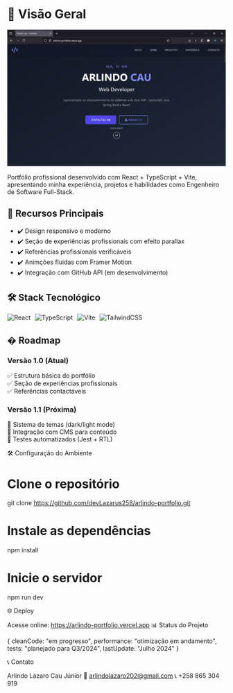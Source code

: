 # 📌 Visão Geral

![Screenshot da Tela Inicial](./screenshot.png) <!-- Adicione o caminho correto para sua imagem -->

Portfólio profissional desenvolvido com React + TypeScript + Vite, apresentando minha experiência, projetos e habilidades como Engenheiro de Software Full-Stack.

## 🚀 Recursos Principais
- ✔️ Design responsivo e moderno  
- ✔️ Seção de experiências profissionais com efeito parallax  
- ✔️ Referências profissionais verificáveis  
- ✔️ Animções fluidas com Framer Motion  
- ✔️ Integração com GitHub API (em desenvolvimento)  

## 🛠️ Stack Tecnológico
<div style="display: flex; gap: 10px; margin: 15px 0;">
  <img src="https://img.shields.io/badge/React-20232A?style=for-the-badge&logo=react" alt="React">
  <img src="https://img.shields.io/badge/TypeScript-3178C6?style=for-the-badge&logo=typescript" alt="TypeScript">
  <img src="https://img.shields.io/badge/Vite-646CFF?style=for-the-badge&logo=vite" alt="Vite">
  <img src="https://img.shields.io/badge/Tailwind_CSS-38B2AC?style=for-the-badge&logo=tailwind-css" alt="TailwindCSS">
</div>

## � Roadmap

### Versão 1.0 (Atual)
✅ Estrutura básica do portfólio  
✅ Seção de experiências profissionais  
✅ Referências contactáveis  

### Versão 1.1 (Próxima)
🔲 Sistema de temas (dark/light mode)  
🔲 Integração com CMS para conteúdo  
🔲 Testes automatizados (Jest + RTL)  

🛠️ Configuração do Ambiente

# Clone o repositório
git clone https://github.com/devLazarus258/arlindo-portfolio.git

# Instale as dependências
npm install

# Inicie o servidor
npm run dev

🌐 Deploy

Acesse online: https://arlindo-portfolio.vercel.app
📊 Status do Projeto

{
  cleanCode: "em progresso", 
  performance: "otimização em andamento",
  tests: "planejado para Q3/2024",
  lastUpdate: "Julho 2024"
}

📞 Contato

Arlindo Lázaro Cau Júnior
📧 arlindolazaro202@gmail.com
📞 +258 865 304 919
